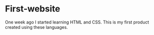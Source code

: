 # First-website
One week ago I started learning HTML and CSS. This is my first product created using these languages.
